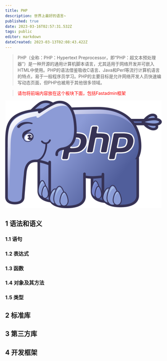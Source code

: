 ```yaml
---
title: PHP
description: 世界上最好的语言~
published: true
date: 2023-03-16T02:57:31.532Z
tags: public
editor: markdown
dateCreated: 2023-03-13T02:08:43.422Z
---
```


> PHP（全称：PHP：Hypertext Preprocessor，即“PHP：超文本预处理器”）是一种开源的通用计算机脚本语言，尤其适用于网络开发并可嵌入HTML中使用。PHP的语法借鉴吸收C语言、Java和Perl等流行计算机语言的特点，易于一般程序员学习。PHP的主要目标是允许网络开发人员快速编写动态页面，但PHP也被用于其他很多领域。

> <font color='red'>请勿将前端内容放在这个板块下面，包括Fastadmin框架</font>


![php吉祥物.png](/php/php吉祥物.png)

## 1 语法和语义

### 1.1 语句


### 1.2 表达式

### 1.3 函数

### 1.4 对象及其方法

### 1.5 类型

## 2 标准库

## 3 第三方库

## 4 开发框架